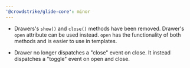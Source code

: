 ```yaml
---
'@crowdstrike/glide-core': minor
---
```


- Drawers's `show()` and `close()` methods have been removed.
  Drawer's `open` attribute can be used instead.
  `open` has the functionality of both methods and is easier to use in templates.

- Drawer no longer dispatches a "close" event on close.
  It instead dispatches a "toggle" event on open and close.

